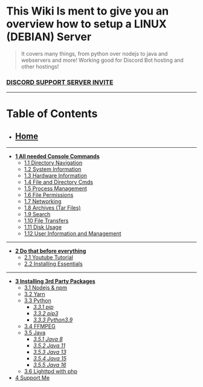 # This Wiki Is ment to give you an overview how to setup a LINUX (DEBIAN) Server

> It covers many things, from python over nodejs to java and webservers and more!
> Working good for Discord Bot hosting and other hostings!

### [**DISCORD SUPPORT SERVER INVITE**](https://support.milrato.eu)

***

# __**Table of Contents**__

- ## [**Home**](https://github.com/Tomato6966/how-to-setup-your-linux-server/wiki)

***

- [**__1 All needed Console Commands__**](https://github.com/Tomato6966/how-to-setup-your-linux-server/wiki/1-All-needed-Console-Commands)
    - [1.1 Directory Navigation](https://github.com/Tomato6966/how-to-setup-your-linux-server/wiki/1.1-Directory-Navigation)
    - [1.2 System Information](https://github.com/Tomato6966/how-to-setup-your-linux-server/wiki/1.2-System-Information)
    - [1.3 Hardware Information](https://github.com/Tomato6966/how-to-setup-your-linux-server/wiki/1.3-Hardware-Information)
    - [1.4 File and Directory Cmds](https://github.com/Tomato6966/how-to-setup-your-linux-server/wiki/1.4-File-and-Directory-Commands)
    - [1.5 Process Management](https://github.com/Tomato6966/how-to-setup-your-linux-server/wiki/1.5-Process-Management)
    - [1.6 File Permissions](https://github.com/Tomato6966/how-to-setup-your-linux-server/wiki/1.6-File-Permissions)
    - [1.7 Networking](https://github.com/Tomato6966/how-to-setup-your-linux-server/wiki/1.7-Networking)
    - [1.8 Archives (Tar Files)](https://github.com/Tomato6966/how-to-setup-your-linux-server/wiki/1.8-Archives-(Tar-Files))
    - [1.9 Search](https://github.com/Tomato6966/how-to-setup-your-linux-server/wiki/1.9-Search)
    - [1.10 File Transfers](https://github.com/Tomato6966/how-to-setup-your-linux-server/wiki/1.10-File-Transfers)
    - [1.11 Disk Usage](https://github.com/Tomato6966/how-to-setup-your-linux-server/wiki/1.11-Disk-Usage)
    - [1.12 User Information and Management](https://github.com/Tomato6966/how-to-setup-your-linux-server/wiki/1.12-User-Information-and-Management)

***

- [**__2 Do that before everything__**](https://github.com/Tomato6966/how-to-setup-your-linux-server/wiki/2-Do-that-Before!)
    - [2.1 Youtube Tutorial](https://github.com/Tomato6966/how-to-setup-your-linux-server/wiki/2.1-Youtube-Tutorial)
    - [2.2 Installing Essentials](https://github.com/Tomato6966/how-to-setup-your-linux-server/wiki/2.2-Installing-Essentials)

***

- [**__3 Installing 3rd Party Packages__**](https://github.com/Tomato6966/Debian-Cheat-Sheat-Setup/wiki/3-Install-3rd-Parties)
    - [3.1 Nodejs & npm](https://github.com/Tomato6966/Debian-Cheat-Sheat-Setup/wiki/3.1-Install-nodejs-and-npm)
    - [3.2 Yarn](https://github.com/Tomato6966/Debian-Cheat-Sheat-Setup/wiki/3.2-Install-Yarn)
    - [3.3 Python](https://github.com/Tomato6966/Debian-Cheat-Sheat-Setup/wiki/3.3-Install-python)
        - [*3.3.1 pip*](https://github.com/Tomato6966/Debian-Cheat-Sheat-Setup/wiki/3.3.1-pip)
        - [*3.3.2 pip3*](https://github.com/Tomato6966/Debian-Cheat-Sheat-Setup/wiki/3.3.2-pip3)
        - [*3.3.3 Python3.9*](https://github.com/Tomato6966/Debian-Cheat-Sheat-Setup/wiki/3.3.3-python3.9)
    - [3.4 FFMPEG](https://github.com/Tomato6966/Debian-Cheat-Sheat-Setup/wiki/3.4-ffmpeg)
    - [3.5 Java](https://github.com/Tomato6966/Debian-Cheat-Sheat-Setup/wiki/3.5-java)
        - [*3.5.1 Java 8*](https://github.com/Tomato6966/Debian-Cheat-Sheat-Setup/wiki/3.5.1-java-8)
        - [*3.5.2 Java 11*](https://github.com/Tomato6966/Debian-Cheat-Sheat-Setup/wiki/3.5.2-java-11)
        - [*3.5.3 Java 13*](https://github.com/Tomato6966/Debian-Cheat-Sheat-Setup/wiki/3.5.3-java-13)
        - [*3.5.4 Java 15*](https://github.com/Tomato6966/Debian-Cheat-Sheat-Setup/wiki/3.5.4-java-15)
        - [*3.5.5 Java 16*](https://github.com/Tomato6966/Debian-Cheat-Sheat-Setup/wiki/3.5.5-java-16)
    - [3.6 Lighttpd with php](https://github.com/Tomato6966/Debian-Cheat-Sheat-Setup/wiki/3.6-Lighttpd-with-php)
- [4 Support Me](https://github.com/Tomato6966/Debian-Cheat-Sheat-Setup/wiki/4-support-me)
